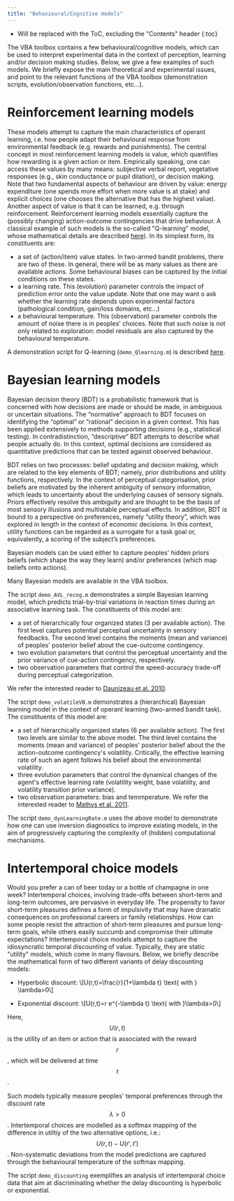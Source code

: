 ```yaml
---
title: "Behavioural/Cognitive models"
---
```

* Will be replaced with the ToC, excluding the "Contents" header
{:toc}

The VBA toolbox contains a few behavioural/cognitive models, which can be used to interpret experimental data in the context of perception, learning and/or decision making studies.
Below, we give a few examples of such models. We briefly expose the main theoretical and experimental issues, and point to the relevant functions of the VBA toolbox (demonstration scripts, evolution/observation functions, etc...).

# Reinforcement learning models

These models attempt to capture the main characteristics of operant learning, i.e. how people adapt their behavioural response from environmental feedback (e.g. rewards and punishments).
The central concept in most reinforcement learning models is value, which quantifies how rewarding is a given action or item.
Empirically speaking, one can access these values by many means: subjective verbal report, vegetative responses (e.g., skin conductance or pupil dilation), or decision making. Note that two fundamental aspects of behaviour are driven by value: energy expenditure (one spends more effort when more value is at stake) and explicit choices (one chooses the alternative that has the highest value). Another aspect of value is that it can be learned, e.g. through reinforcement. Reinforcement learning models essentially capture the (possibly changing) action-outcome contingencies that drive behaviour.
A classical example of such models is the so-called "Q-learning" model, whose mathematical details are described [here](/wiki/Fast-demo-Q-learning-model)). In its simplest form, its constituents are:

- a set of (action/item) value states. In two-armed bandit problems, there are two of these. In general, there will be as many values as there are available actions. Some behavioural biases can be captured by the initial conditions on these states.
- a learning rate. This (evolution) parameter controls the impact of prediction error onto the value update. Note that one may want o ask whether the learning rate depends upon experimental factors (pathological condition, gain/loss domains, etc...)
- a behavioural temperature. This (observation) parameter controls the amount of noise there is in peoples' choices. Note that such noise is not only related to exploration: model residuals are also captured by the behavioural temperature.

A demonstration script for Q-learning (`demo_Qlearning.m`) is described [here](Fast-demo-Q-learning-model).

# Bayesian learning models

Bayesian decision theory (BDT) is a probabilistic framework that is concerned with how decisions are made or should be made, in ambiguous or uncertain situations. The “normative” approach to BDT focuses on identifying the “optimal” or “rational” decision in a given context. This has been applied extensively to methods supporting decisions (e.g., statistical testing). In contradistinction, “descriptive” BDT attempts to describe what people actually do. In this context, optimal decisions are considered as quantitative predictions that can be tested against observed behaviour.

BDT relies on two processes: belief updating and decision making, which are related to the key elements of BDT; namely, prior distributions and utility functions, respectively. In the context of perceptual categorisation, prior beliefs are motivated by the inherent ambiguity of sensory information, which leads to uncertainty about the underlying causes of sensory signals. Priors effectively resolve this ambiguity and are thought to be the basis of most sensory illusions and multistable perceptual effects. In addition, BDT is bound to a perspective on preferences, namely “utility theory”, which was explored in length in the context of economic decisions. In this context, utility functions can be regarded as a surrogate for a task goal or, equivalently, a scoring of the subject’s preferences.

Bayesian models can be used either to capture peoples' hidden priors beliefs (which shape the way they learn) and/or preferences (which map beliefs onto actions).

Many Bayesian models are available in the VBA toolbox.

The script `demo_AVL_recog.m` demonstrates a simple Bayesian learning model, which predicts trial-by-trial variations in reaction times during an associative learning task. The constituents of this model are:

- a set of hierarchically four organized states (3 per available action). The first level captures potential perceptual uncertainty in sensory feedbacks. The second level contains the moments (mean and variance) of peoples' posterior belief about the cue-outcome contingency.
- two evolution parameters that control the perceptual uncertainty and the prior variance of cue-action contingency, respectively.
- two observation parameters that control the speed-accuracy trade-off during perceptual categorization.

We refer the interested reader to [Daunizeau et al. 2010](http://www.plosone.org/article/info%3Adoi%2F10.1371%2Fjournal.pone.0015555).

The script `demo_volatileVB.m` demonstrates a (hierarchical) Bayesian learning model in the context of operant learning (two-armed bandit task). The constituents of this model are:

- a set of hierarchically organized states (6 per available action). The first two levels are similar to the above model. The third level contains the moments (mean and variance) of peoples' posterior belief about the the action-outcome contingency's volatility. Critically, the effective learning rate of such an agent follows his belief about the environmental volatility.
- three evolution parameters that control the dynamical changes of the agent's effective learning rate (volatility weight, base volatility, and volatility transition prior variance).
- two observation parameters: bias and temmperature.
We refer the interested reader to [Mathys et al. 2011](http://www.frontiersin.org/human_neuroscience/10.3389/fnhum.2011.00039/abstract).

The script `demo_dynLearningRate.m` uses the above model to demonstrate how one can use inversion diagnostics to improve existing models, in the aim of progressively capturing the complexity of (hidden) computational mechanisms.

# Intertemporal choice models

Would you prefer a can of beer today or a bottle of champagne in one week? Intertemporal choices, involving trade-offs between short-term and long-term outcomes, are pervasive in everyday life. The propensity to favor short-term pleasures defines a form of impulsivity that may have dramatic consequences on professional careers or family relationships. How can some people resist the attraction of short-term pleasures and pursue long-term goals, while others easily succumb and compromise their ultimate expectations?
Intertemporal choice models attempt to capture the idiosyncratic temporal discounting of value. Typically, they are static "utility" models, which come in many flavours. Below, we briefly describe the mathematical form of two different variants of delay discounting models:

- Hyperbolic discount:
  \\[U(r,t)=\frac{r}{1+\lambda t} \text{ with } \lambda>0\\]

- Exponential discount:
  \\[U(r,t)=r e^{-\lambda t} \text{ with }\lambda>0\\]

Here, $$U(r,t)$$ is the utility of an item or action that is associated with the reward $$r$$, which will be delivered at time $$t$$.

Such models typically measure peoples' temporal preferences through the discount rate $$\lambda>0$$. Intertemporal choices are modelled as a softmax mapping of the difference in utiltiy of the two alternative options, i.e.: $$U(r,t)-U(r',t')$$. Non-systematic deviations from the model predictions are captured through the behavioural temperature of the softmax mapping.

The script `demo_discounting` exemplifies an analysis of intertemporal choice data that aim at discriminating whether the delay discounting is hyperbolic or exponential.
